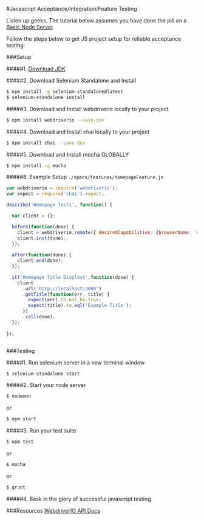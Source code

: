 #Javascript Acceptance/Integration/Feature Testing

Listen up geeks. The tutorial below assumes you have done the pill on a
[Basic Node Server](https://github.com/makersacademy/course/blob/master/node/basic_node_server.md).

Follow the steps below to get JS project setup for reliable acceptance testing:

###Setup

#####1. [Download JDK](http://www.oracle.com/technetwork/java/javase/downloads/jdk8-downloads-2133151.html)

#####2. Download Selenium Standalone and Install
```sh
$ npm install -g selenium-standalone@latest
$ selenium-standalone install
```
#####3. Download and Install webdriverio locally to your project
```sh
$ npm install webdriverio --save-dev
```
#####4. Download and Install chai locally to your project
```sh
$ npm install chai --save-dev
```
#####5. Download and Install mocha GLOBALLY 
```sh
$ npm install -g mocha 
```
#####6. Example Setup
`./specs/features/homepageFeature.js`

```javascript
var webdriverio = require('webdriverio');
var expect = require('chai').expect;

describe('Homepage Tests', function() {

  var client = {};

  before(function(done) {
    client = webdriverio.remote({ desiredCapabilities: {browserName: 'chrome'}   });
    client.init(done);
  });
 
  after(function(done) {
    client.end(done);
  });

  it('Homepage Title Displays',function(done) {
    client
      .url('http://localhost:3000')
      .getTitle(function(err, title) {
        expect(err).to.not.be.true;
        expect(title).to.eql('Example Title');
      }) 
      .call(done);
  });
   
});
 
```

###Testing

#####1. Run selenium server in a new terminal window
```
$ selenium-standalone start
```
#####2. Start your node server
```sh
$ nodemon 
```
or
```sh
$ npm start
```
#####3. Run your test suite
```sh
$ npm test
```
or
```sh
$ mocha
```
or
```sh
$ grunt
```
#####4. Bask in the glory of successful javascript testing.

###Resources
[WebdriverIO API Docs](http://www.webdriver.io/api.html)

